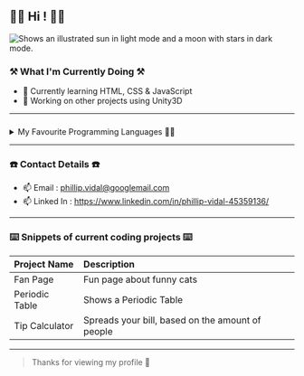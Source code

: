 ## 👋🏾 Hi ! 👋🏾
<picture>
  <source media="(prefers-color-scheme: dark)" srcset="https://user-images.githubusercontent.com/25423296/163456776-7f95b81a-f1ed-45f7-b7ab-8fa810d529fa.png" width="50px" height="50px">
  <source media="(prefers-color-scheme: light)" srcset="https://user-images.githubusercontent.com/25423296/163456779-a8556205-d0a5-45e2-ac17-42d089e3c3f8.png">
  <img alt="Shows an illustrated sun in light mode and a moon with stars in dark mode." src="https://user-images.githubusercontent.com/25423296/163456779-a8556205-d0a5-45e2-ac17-42d089e3c3f8.png">
</picture>

### ⚒️ What I'm Currently Doing ⚒️
- 🔭 Currently learning HTML, CSS & JavaScript
- 🌱 Working on other projects using Unity3D
---
###
<details>
  <summary>My Favourite Programming Languages 👍🏾</summary>

  | Rank  | Languages  |
  |:-----:|------------|
  |   1   | C#         |
  |   2   | JavaScript |
  |   3   | Python     |
  
</details>

---

### ☎️ Contact Details ☎️
- 📫 Email : phillip.vidal@googlemail.com
- 📫 Linked In : https://www.linkedin.com/in/phillip-vidal-45359136/

---

### ⌨️ Snippets of current coding projects ⌨️

| Project Name   | Description                |
|:---------------|:---------------------------|
| Fan Page       | Fun page about funny cats  |
| Periodic Table | Shows a Periodic Table       |
| Tip Calculator | Spreads your bill, based on the amount of people |

---

> Thanks for viewing my profile 🎉

<!--
**tsomac3/tsomac3** is a ✨ _special_ ✨ repository because its `README.md` (this file) appears on your GitHub profile.

Here are some ideas to get you started:

- 🔭 I’m currently working on ...
- 🌱 I’m currently learning ...
- 👯 I’m looking to collaborate on ...
- 🤔 I’m looking for help with ...
- 💬 Ask me about ...
- 📫 How to reach me: ...
- 😄 Pronouns: ...
- ⚡ Fun fact: ...
-->
